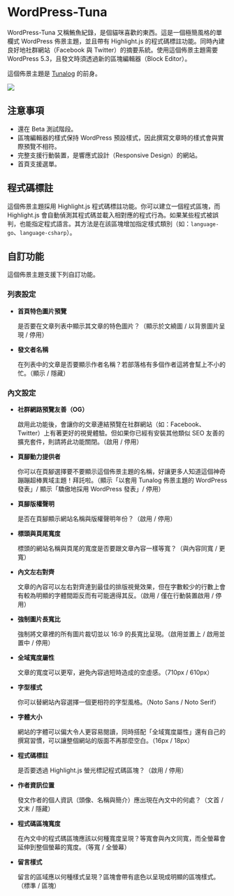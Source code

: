 # WordPress-Tuna

WordPress-Tuna 又稱鮪魚紀錄，是個貓咪喜歡的東西。這是一個極簡風格的單欄式 WordPress 佈景主題，並且帶有 Highlight.js 的程式碼標註功能。同時內建良好地社群網站（Facebook 與 Twitter）的摘要系統。使用這個佈景主題需要 WordPress 5.3，且發文時須透過新的區塊編輯器（Block Editor）。

這個佈景主題是 [Tunalog](https://github.com/caris-events/tunalog) 的前身。

![](./screenshot.png)

## 注意事項

-   還在 Beta 測試階段。
-   區塊編輯器的樣式保持 WordPress 預設樣式，因此撰寫文章時的樣式會與實際預覽不相符。
-   完整支援行動裝置，是響應式設計（Responsive Design）的網站。
-   首頁支援選單。

## 程式碼標註

這個佈景主題採用 Highlight.js 程式碼標註功能。你可以建立一個程式區塊，而 Highlight.js 會自動偵測其程式碼並載入相對應的程式行為。如果某些程式被誤判，也能指定程式語言。其方法是在該區塊增加指定樣式類別（如：`language-go`、`language-csharp`）。

## 自訂功能

這個佈景主題支援下列自訂功能。

### 列表設定

-   **首頁特色圖片預覽**

    是否要在文章列表中顯示其文章的特色圖片？（顯示於文繞圖 / 以背景圖片呈現 / 停用）

-   **發文者名稱**

    在列表中的文章是否要顯示作者名稱？若部落格有多個作者這將會幫上不小的忙。（顯示 / 隱藏）

### 內文設定

-   **社群網路預覽友善（OG）**

    啟用此功能後，會讓你的文章連結預覽在社群網站（如：Facebook、Twitter）上有著更好的視覺體驗。但如果你已經有安裝其他類似 SEO 友善的擴充套件，則請將此功能關閉。（啟用 / 停用）

-   **頁腳動力提供者**

    你可以在頁腳選擇要不要顯示這個佈景主題的名稱，好讓更多人知道這個神奇蹦蹦超棒異域主題！拜託啦。（顯示「以套用 Tunalog 佈景主題的 WordPress 發表」/ 顯示「驕傲地採用 WordPress 發表」/ 停用）

-   **頁腳版權聲明**

    是否在頁腳顯示網站名稱與版權聲明年份？（啟用 / 停用）

-   **標頭與頁尾寬度**

    標頭的網站名稱與頁尾的寬度是否要跟文章內容一樣等寬？（與內容同寬 / 更寬）

-   **內文左右對齊**

    文章的內容可以左右對齊達到最佳的排版視覺效果，但在字數較少的行數上會有較為明顯的字體間距反而有可能適得其反。（啟用 / 僅在行動裝置啟用 / 停用）

-   **強制圖片長寬比**

    強制將文章裡的所有圖片裁切並以 16:9 的長寬比呈現。（啟用並置上 / 啟用並置中 / 停用）

-   **全域寬度屬性**

    文章的寬度可以更窄，避免內容過短時造成的空虛感。（710px / 610px）

-   **字型樣式**

    你可以替網站內容選擇一個更相符的字型風格。（Noto Sans / Noto Serif）

-   **字體大小**

    網站的字體可以偏大令人更容易閱讀，同時搭配「全域寬度屬性」還有自己的撰寫習慣，可以讓整個網站的版面不再那麼空白。（16px / 18px）

-   **程式碼標註**

    是否要透過 Highlight.js 螢光標記程式碼區塊？（啟用 / 停用）

-   **作者資訊位置**

    發文作者的個人資訊（頭像、名稱與簡介）應出現在內文中的何處？（文首 / 文末 / 隱藏）

-   **程式碼區塊寬度**

    在內文中的程式碼區塊應該以何種寬度呈現？等寬會與內文同寬，而全螢幕會延伸到整個螢幕的寬度。（等寬 / 全螢幕）

-   **留言樣式**

    留言的區域應以何種樣式呈現？區塊會帶有底色以呈現成明顯的區塊樣式。（標準 / 區塊）
